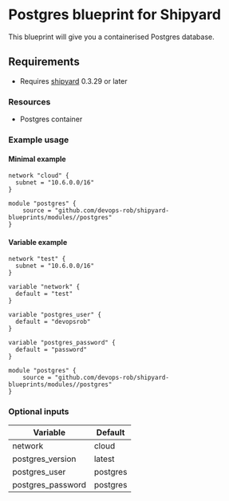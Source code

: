 # Postgres blueprint for Shipyard

This blueprint will give you a containerised Postgres database.

## Requirements

- Requires [shipyard](https://shipyard.run/) 0.3.29 or later

### Resources

- Postgres container

### Example usage

#### Minimal example

```hcl
network "cloud" {
  subnet = "10.6.0.0/16"
}

module "postgres" {
    source = "github.com/devops-rob/shipyard-blueprints/modules//postgres"
}
```

#### Variable example

```hcl
network "test" {
  subnet = "10.6.0.0/16"
}

variable "network" {
  default = "test"
}

variable "postgres_user" {
  default = "devopsrob"
}

variable "postgres_password" {
  default = "password"
}

module "postgres" {
    source = "github.com/devops-rob/shipyard-blueprints/modules//postgres"
}
```

### Optional inputs

| Variable | Default |
| -------- | ------- |
| network  | cloud   |
| postgres_version | latest |
| postgres_user | postgres |
| postgres_password | postgres |
